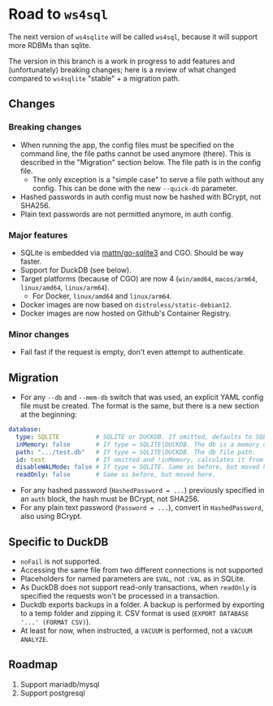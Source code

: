 # Road to `ws4sql`

The next version of `ws4sqlite` will be called `ws4sql`, because it will support more RDBMs than sqlite.

The version in this branch is a work in progress to add features and (unfortunately) breaking changes; here is a review of what changed compared to `ws4sqlite` "stable" + a migration path.

## Changes

### Breaking changes

- When running the app, the config files must be specified on the command line, the file paths cannot be used anymore (there). This is described in the "Migration" section below. The file path is in the config file.
  - The only exception is a "simple case" to serve a file path without any config. This can be done with the new `--quick-db` parameter.
- Hashed passwords in auth config must now be hashed with BCrypt, not SHA256.
- Plain text passwords are not permitted anymore, in auth config.

### Major features

- SQLite is embedded via [mattn/go-sqlite3](https://github.com/mattn/go-sqlite3) and CGO. Should be way faster.
- Support for DuckDB (see below).
- Target platforms (because of CGO) are now 4 (`win/amd64`, `macos/arm64`, `linux/amd64`, `linux/arm64`).
  - For Docker, `linux/amd64` and `linux/arm64`.
- Docker images are now based on `distroless/static-debian12`.
- Docker images are now hosted on Github's Container Registry.

### Minor changes

- Fail fast if the request is empty, don't even attempt to authenticate.

## Migration

- For any `--db` and `--mem-db` switch that was used, an explicit YAML config file must be created. The format is the same, but there is a new section at the beginning:

```yaml
database:
  type: SQLITE          # SQLITE or DUCKDB. If omitted, defaults to SQLITE      
  inMemory: false       # If type = SQLITE|DUCKDB. The db is a memory one? If omitted, defaults to false
  path: ".../test.db"   # If type = SQLITE|DUCKDB. The db file path.
  id: test              # If omitted and !inMemory, calculates it from the file name (if type = SQLITE|DUCKDB)
  disableWALMode: false # If type = SQLITE. Same as before, but moved here.
  readOnly: false       # Same as before, but moved here.
```

- For any hashed password (`HashedPassword = ...`) previously specified in an `auth` block, the hash must be BCrypt, not SHA256.
- For any plain text password (`Password = ...`), convert  in `HashedPassword`, also using BCrypt.

## Specific to DuckDB

- `noFail` is not supported.
- Accessing the same file from two different connections is not supported
- Placeholders for named parameters are `$VAL`, not `:VAL` as in SQLite.
- As DuckDB does not support read-only transactions, when `readOnly` is specified the requests won't be processed in a transaction.
- Duckdb exports backups in a folder. A backup is performed by exporting to a temp folder and zipping it. CSV format is used (`EXPORT DATABASE '...' (FORMAT CSV)`).
- At least for now, when instructed, a `VACUUM` is performed, not a `VACUUM ANALYZE`.

## Roadmap

1. Support mariadb/mysql
1. Support postgresql
